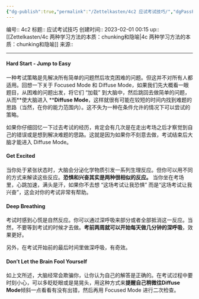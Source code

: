 ```yaml
---
{"dg-publish":true,"permalink":"/Zettelkasten/4c2 应试考试技巧/","dgPassFrontmatter":true}
---
```


编号:: 4c2
标题:: 应试考试技巧
创建时间:: 2023-02-01 00:15
up:: [[Zettelkasten/4c 两种学习方法的本质：chunking和隐喻\|4c 两种学习方法的本质：chunking和隐喻]]
来源:: 

---


#### **Hard Start - Jump to Easy**

一种考试策略是先解决所有简单的问题然后攻克困难的问题。但这并不对所有人都适用。回想一下关于 Focused Mode 和 Diffuse Mode，如果我们先大概看一眼题目，从困难的问题出发，将它们 “加载” 到大脑中，然后跳回去做简单的问题，从而**使大脑进入 ****Diffuse Mode**，这样就很有可能在较短的时间内找到难题的思路（当然，在你的能力范围内）。这不失为一种在条件允许的情况下可以尝试的策略。

如果你仔细回忆一下过去考试的经历，肯定会有几次是在走出考场之后才察觉到自己的错误或是想到解决难题的思路。这就是因为如果你不刻意去做，考试结束后大脑才能进入 Diffuse Mode。

#### **Get Excited**

当你处于紧张状态时，大脑会分泌化学物质引发一系列生理反应。但你可以用不同的方式来解读这些反应。**恐惧和兴奋其实是两种很相似的反应。** 当你坐在考场里，心跳加速，满头是汗，如果你不去想 “这场考试让我恐惧” 而是“这场考试让我兴奋”，这会对你的考试非常有帮助。

#### **Deep Breathing**

考试时感到心慌是自然反应。你可以通过深呼吸来部分或者全部抵消这一反应。当然，不要等到考试的时候才去做。**考前两周就可以开始每天做几分钟的深呼吸**，效果更好。

另外，在考试开始前的最后时间里做深呼吸，有奇效。

#### **Don’t Let the Brain Fool Yourself**

如上文所述，大脑经常会欺骗你，让你认为自己的解答是正确的。在考试过程中要时刻小心，可以多眨眨眼或是晃晃头，用这种方式来**提醒自己稍微往Diffuse Mode**倾斜一点看看有没有出错，然后再用 Focused Mode 进行二次检查。
